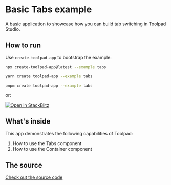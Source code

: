 # Basic Tabs example

<p class="description">A basic application to showcase how you can build tab switching in Toolpad Studio.</p>

## How to run

Use `create-toolpad-app` to bootstrap the example:

```bash
npx create-toolpad-app@latest --example tabs
```

```bash
yarn create toolpad-app --example tabs
```

```bash
pnpm create toolpad-app --example tabs
```

or:

[![Open in StackBlitz](https://developer.stackblitz.com/img/open_in_stackblitz.svg)](https://stackblitz.com/fork/github/mui/mui-toolpad/tree/master/examples/tabs)

## What's inside

This app demonstrates the following capabilities of Toolpad:

1. How to use the Tabs component
2. How to use the Container component

## The source

[Check out the source code](https://github.com/mui/mui-toolpad/tree/master/examples/tabs)
